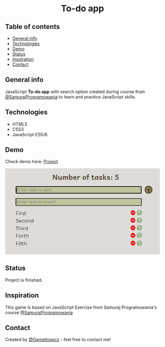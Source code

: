 <div align="center">
<h1 align="center">To-do app </h1></div>

## Table of contents
* [General info](#general-info)
* [Technologies](#technologies)
* [Demo](#demo)
* [Status](#status)
* [Inspiration](#inspiration)
* [Contact](#contact)

## General info
JavaScript **To-do app** with search option created during course from [@SamurajProgramowania](https://websamuraj.pl/) to learn and practice JavaScript skills.

## Technologies
* HTML5
* CSS3
* JavaScript ES5/6

## Demo
Check demo here: [Project](https://gamattowicz.github.io/To_do_app/)

<img alt="Project" src="https://github.com/Gamattowicz/To_do_app/blob/main/img/Project_screen.JPG"/>

## Status 
Project is finished.

## Inspiration
This game is based on JavaScript Exercise from Samuraj Programowania's course [@SamurajProgramowania](https://www.udemy.com/course/kurs-programowanie-w-javascript/)

## Contact
Created by [@Gamattowicz](https://github.com/Gamattowicz) - feel free to contact me!
